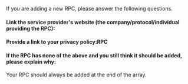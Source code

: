 If you are adding a new RPC, please answer the following questions. 

#### Link the service provider's website (the company/protocol/individual providing the RPC):


#### Provide a link to your privacy policy:RPC


#### If the RPC has none of the above and you still think it should be added, please explain why:

Your RPC should always be added at the end of the array.

